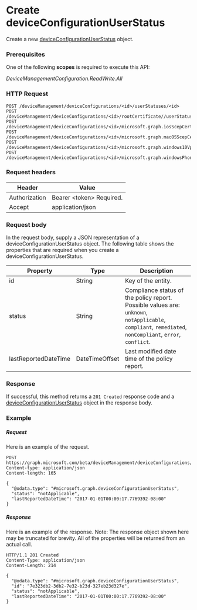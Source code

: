 ﻿# Create deviceConfigurationUserStatus
Create a new [deviceConfigurationUserStatus](../resources/intune_deviceconfig_deviceConfigurationUserStatus.md) object.
### Prerequisites
One of the following **scopes** is required to execute this API:

*DeviceManagementConfiguration.ReadWrite.All*
### HTTP Request
<!-- {
  "blockType": "ignored"
}
-->
```http
POST /deviceManagement/deviceConfigurations/<id>/userStatuses/<id>
POST /deviceManagement/deviceConfigurations/<id>/rootCertificate//userStatuses/<id>
POST /deviceManagement/deviceConfigurations/<id>/microsoft.graph.iosScepCertificateProfile/rootCertificate//userStatuses/<id>
POST /deviceManagement/deviceConfigurations/<id>/microsoft.graph.macOSScepCertificateProfile/rootCertificate//userStatuses/<id>
POST /deviceManagement/deviceConfigurations/<id>/microsoft.graph.windows10VpnConfiguration/identityCertificate//userStatuses/<id>
POST /deviceManagement/deviceConfigurations/<id>/microsoft.graph.windowsPhone81VpnConfiguration/identityCertificate//userStatuses/<id>
```

### Request headers
|Header|Value|
|---|---|
|Authorization|Bearer &lt;token&gt; Required.|
|Accept|application/json|

### Request body
In the request body, supply a JSON representation of a deviceConfigurationUserStatus object.
The following table shows the properties that are required when you create a deviceConfigurationUserStatus.

|Property|Type|Description|
|---|---|---|
|id|String|Key of the entity.|
|status|String|Compliance status of the policy report. Possible values are: `unknown`, `notApplicable`, `compliant`, `remediated`, `nonCompliant`, `error`, `conflict`.|
|lastReportedDateTime|DateTimeOffset|Last modified date time of the policy report.|



### Response
If successful, this method returns a `201 Created` response code and a [deviceConfigurationUserStatus](../resources/intune_deviceconfig_deviceConfigurationUserStatus.md) object in the response body.

### Example
##### Request
Here is an example of the request.
```http
POST https://graph.microsoft.com/beta/deviceManagement/deviceConfigurations/<id>/userStatuses/<id>
Content-type: application/json
Content-length: 165

{
  "@odata.type": "#microsoft.graph.deviceConfigurationUserStatus",
  "status": "notApplicable",
  "lastReportedDateTime": "2017-01-01T00:00:17.7769392-08:00"
}
```

##### Response
Here is an example of the response. Note: The response object shown here may be truncated for brevity. All of the properties will be returned from an actual call.
```http
HTTP/1.1 201 Created
Content-Type: application/json
Content-Length: 214

{
  "@odata.type": "#microsoft.graph.deviceConfigurationUserStatus",
  "id": "7e323db2-3db2-7e32-b23d-327eb23d327e",
  "status": "notApplicable",
  "lastReportedDateTime": "2017-01-01T00:00:17.7769392-08:00"
}
```



